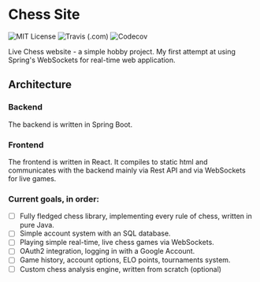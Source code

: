 Chess Site
===============================

![MIT License](https://img.shields.io/github/license/that-apex/ChessSite)
![Travis (.com)](https://img.shields.io/travis/com/that-apex/ChessSite)
![Codecov](https://img.shields.io/codecov/c/github/that-apex/ChessSite?token=7405R79HLZ)

Live Chess website - a simple hobby project. My first attempt at using Spring's WebSockets for real-time web application.

Architecture
-------

### Backend

The backend is written in Spring Boot.

### Frontend

The frontend is written in React. It compiles to static html and communicates with the backend mainly via Rest API and via WebSockets for live games.

### Current goals, in order:

- [ ] Fully fledged chess library, implementing every rule of chess, written in pure Java.
- [ ] Simple account system with an SQL database.
- [ ] Playing simple real-time, live chess games via WebSockets.
- [ ] OAuth2 integration, logging in with a Google Account.
- [ ] Game history, account options, ELO points, tournaments system.
- [ ] Custom chess analysis engine, written from scratch (optional) 
